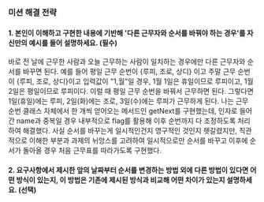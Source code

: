 ### 미션 해결 전략 
#### 1. 본인이 이해하고 구현한 내용에 기반해 '다른 근무자와 순서를 바꿔야 하는 경우'를 자신만의 예시를 들어 설명하세요. (필수)       
바로 전 날에 근무한 사람과 오늘 근무하는 사람이 일치하는 경우에만 다른 근무자와 순서를 바꾸면 된다.
예를 들어 평일 근무 순번이 {루피, 조로, 상디} 이고 주말 근무 순번이 {루피, 조로, 상디}이고 입력값이 "1,월"일 경우, 1월 1일은 휴일이므로 루피이고, 1월 2일은 평일이므로 루피이다.
이럴 때 평일 근무 순번을 바꿔서 근무하면 된다. 그렇다면 1일(휴일)에는 루피, 2일(화)에는 조로, 3일(수)에는 루피가 근무하게 된다.
나는 근무 순번 클래스 자체에서 한 개씩 얻어오는 메서드인 getNext를 구현했는데, 인자로 들어간 name과 중복일 경우 내부적으로 flag를 활용해 이후 순번까지 다 조정하도록 처리하여 해결했다.
사실 순서를 바꾸는게 일시적인건지 영구적인 것인지 헷갈렸지만, 직관적으로 이해한 부분과 과제의 뉘앙스를 고려하여 일시적으로만 순서를 바꾸고 이후에 순서가 돌아올 경우 처음 근무표를 따라가도록 구현했다.

#### 2. 요구사항에서 제시한 앞의 날짜부터 순서를 변경하는 방법 외에 다른 방법이 있다면 어떤 방식이 있는지, 이 방법은 기존에 제시된 방식과 비교해 어떤 차이가 있는지 설명하세요. (선택)
